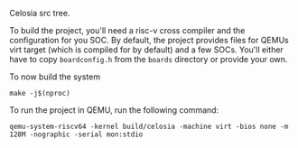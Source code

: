 Celosia src tree.


To build the project, you'll need a risc-v cross compiler and the configuration 
for you SOC. By default, the project provides files for QEMUs virt target (which
 is compiled for by default) and a few SOCs. You'll either have to copy
 `boardconfig.h` from the `boards` directory or provide your own.

To now build the system
```
make -j$(nproc)
```


To run the project in QEMU, run the following command:
```
qemu-system-riscv64 -kernel build/celosia -machine virt -bios none -m 128M -nographic -serial mon:stdio
```
